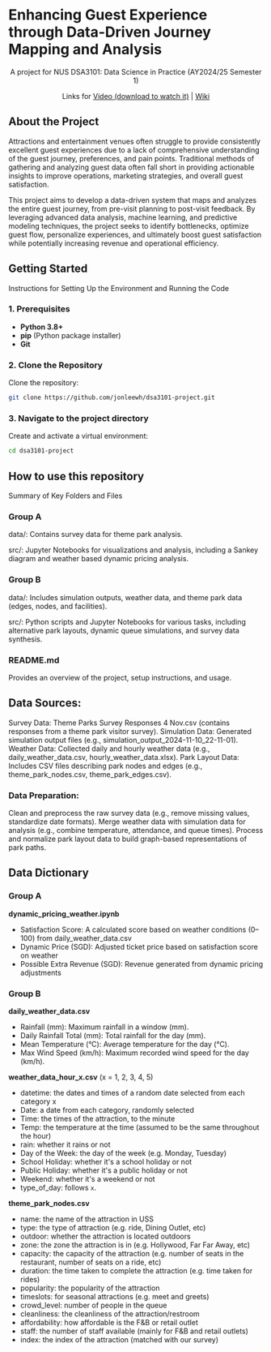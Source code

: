 # Enhancing Guest Experience through Data-Driven Journey Mapping and Analysis

<p style="text-align:center;">A project for NUS DSA3101: Data Science in Practice (AY2024/25 Semester 1)</p>

<p style="text-align:center;"> Links for <a href="https://drive.google.com/file/d/1QV9PJHPw-stN7Pmp9BVfXapTJ1KUpGPL/view?usp=sharing">Video (download to watch it)</a> | <a href="https://github.com/jonleewh/dsa3101-project/wiki">Wiki</a> </p>



## About the Project

Attractions and entertainment venues often struggle to provide consistently excellent guest experiences due to a lack of comprehensive understanding of the guest journey, preferences, and pain points. Traditional methods of gathering and analyzing guest data often fall short in providing actionable insights to improve operations, marketing strategies, and overall guest satisfaction.

This project aims to develop a data-driven system that maps and analyzes the entire guest journey, from pre-visit planning to post-visit feedback. By leveraging advanced data analysis, machine learning, and predictive modeling techniques, the project seeks to identify bottlenecks, optimize guest flow, personalize experiences, and ultimately boost guest satisfaction while potentially increasing revenue and operational efficiency.

## Getting Started
Instructions for Setting Up the Environment and Running the Code
### 1. Prerequisites
- **Python 3.8+**
- **pip** (Python package installer)
- **Git**

### 2. Clone the Repository
Clone the repository:
```bash
git clone https://github.com/jonleewh/dsa3101-project.git
```

### 3. Navigate to the project directory
Create and activate a virtual environment:
```bash
cd dsa3101-project
```

## How to use this repository
Summary of Key Folders and Files
### Group A
data/: Contains survey data for theme park analysis.

src/: Jupyter Notebooks for visualizations and analysis, including a Sankey diagram and weather based dynamic pricing analysis.

### Group B
data/: Includes simulation outputs, weather data, and theme park data (edges, nodes, and facilities).

src/: Python scripts and Jupyter Notebooks for various tasks, including alternative park layouts, dynamic queue simulations, and survey data synthesis.


### README.md
Provides an overview of the project, setup instructions, and usage.

## Data Sources:
Survey Data: Theme Parks Survey Responses 4 Nov.csv (contains responses from a theme park visitor survey).
Simulation Data: Generated simulation output files (e.g., simulation_output_2024-11-10_22-11-01).
Weather Data: Collected daily and hourly weather data (e.g., daily_weather_data.csv, hourly_weather_data.xlsx).
Park Layout Data: Includes CSV files describing park nodes and edges (e.g., theme_park_nodes.csv, theme_park_edges.csv).

### Data Preparation:
Clean and preprocess the raw survey data (e.g., remove missing values, standardize date formats).
Merge weather data with simulation data for analysis (e.g., combine temperature, attendance, and queue times).
Process and normalize park layout data to build graph-based representations of park paths.

## Data Dictionary
### Group A
  
**dynamic_pricing_weather.ipynb**
* Satisfaction Score: A calculated score based on weather conditions (0–100) from daily_weather_data.csv
* Dynamic Price (SGD): Adjusted ticket price based on satisfaction score on weather
* Possible Extra Revenue (SGD): Revenue generated from dynamic pricing adjustments

### Group B

**daily_weather_data.csv**
* Rainfall (mm): Maximum rainfall in a window (mm).
* Daily Rainfall Total (mm): Total rainfall for the day (mm).
* Mean Temperature (°C): Average temperature for the day (°C).
* Max Wind Speed (km/h): Maximum recorded wind speed for the day (km/h).

**weather_data_hour_x.csv** (x = 1, 2, 3, 4, 5)
* datetime: the dates and times of a random date selected from each category x
* Date: a date from each category, randomly selected
* Time: the times of the attraction, to the minute
* Temp: the temperature at the time (assumed to be the same throughout the hour)
* rain: whether it rains or not
* Day of the Week: the day of the week (e.g. Monday, Tuesday)
* School Holiday: whether it's a school holiday or not
* Public Holiday: whether it's a public holiday or not
* Weekend: whether it's a weekend or not
* type_of_day: follows `x`.

**theme_park_nodes.csv**
* name: the name of the attraction in USS
* type: the type of attraction (e.g. ride, Dining Outlet, etc)
* outdoor: whether the attraction is located outdoors
* zone: the zone the attraction is in (e.g. Hollywood, Far Far Away, etc)
* capacity: the capacity of the attraction (e.g. number of seats in the restaurant, number of seats on a ride, etc)
* duration: the time taken to complete the attraction (e.g. time taken for rides)
* popularity: the popularity of the attraction
* timeslots: for seasonal attractions (e.g. meet and greets)
* crowd_level: number of people in the queue
* cleanliness: the cleanliness of the attraction/restroom
* affordability: how affordable is the F&B or retail outlet
* staff: the number of staff available (mainly for F&B and retail outlets)
* index: the index of the attraction (matched with our survey)
